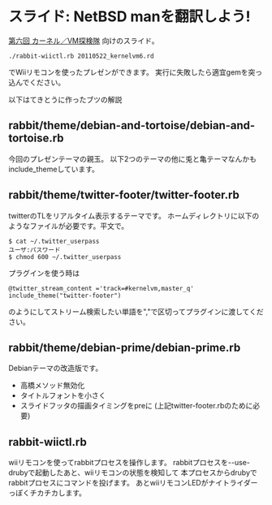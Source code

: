 スライド: NetBSD manを翻訳しよう!
=================================

[第六回 カーネル／VM探検隊](http://atnd.org/events/15330)
向けのスライド。

    ./rabbit-wiictl.rb 20110522_kernelvm6.rd

でWiiリモコンを使ったプレゼンができます。
実行に失敗したら適宜gemを突っ込んでください。

以下はてきとうに作ったブツの解説

rabbit/theme/debian-and-tortoise/debian-and-tortoise.rb
-------------------------------------------------------
今回のプレゼンテーマの親玉。
以下2つのテーマの他に兎と亀テーマなんかもinclude_themeしています。

rabbit/theme/twitter-footer/twitter-footer.rb
---------------------------------------------
twitterのTLをリアルタイム表示するテーマです。
ホームディレクトリに以下のようなファイルが必要です。平文で。

    $ cat ~/.twitter_userpass
    ユーザ:パスワード
    $ chmod 600 ~/.twitter_userpass

プラグインを使う時は

    @twitter_stream_content ='track=#kernelvm,master_q'
    include_theme("twitter-footer")

のようにしてストリーム検索したい単語を","で区切ってプラグインに渡してください。

rabbit/theme/debian-prime/debian-prime.rb
-----------------------------------------
Debianテーマの改造版です。

* 高橋メソッド無効化
* タイトルフォントを小さく
* スライドフッタの描画タイミングをpreに (上記twitter-footer.rbのために必要)

rabbit-wiictl.rb
----------------

wiiリモコンを使ってrabbitプロセスを操作します。
rabbitプロセスを--use-drubyで起動したあと、wiiリモコンの状態を検知して
本プロセスからdrubyでrabbitプロセスにコマンドを投げます。
あとwiiリモコンLEDがナイトライダーっぽくチカチカします。
